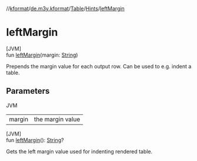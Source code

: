 //[kformat](../../../../index.md)/[de.m3y.kformat](../../index.md)/[Table](../index.md)/[Hints](index.md)/[leftMargin](left-margin.md)

# leftMargin

[JVM]\
fun [leftMargin](left-margin.md)(margin: [String](https://kotlinlang.org/api/latest/jvm/stdlib/kotlin/-string/index.html))

Prepends the margin value for each output row. Can be used to e.g. indent a table.

## Parameters

JVM

| | |
|---|---|
| margin | the margin value |

[JVM]\
fun [leftMargin](left-margin.md)(): [String](https://kotlinlang.org/api/latest/jvm/stdlib/kotlin/-string/index.html)?

Gets the left margin value used for indenting rendered table.
